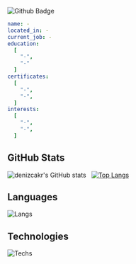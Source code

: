 ![Github Badge](https://komarev.com/ghpvc/?username=denizcakr&color=blueviolet)
```yaml
name: -
located_in: -
current_job: -
education:
  [
    "-",
    "-"
  ]
certificates:
  [
    "-",
    "-",
  ]
interests:
  [
    "-",
    "-",
  ]
```
## GitHub Stats
![denizcakr's GitHub stats](https://github-readme-stats.vercel.app/api?username=denizcakr&show_icons=true&theme=synthwave) &nbsp;&nbsp;[![Top Langs](https://github-readme-stats.vercel.app/api/top-langs/?username=denizcakr&layout=compact&theme=synthwave)](https://github.com/akifdora)
## Languages
![Langs](https://skillicons.dev/icons?i=html,css,py,c,")
## Technologies
![Techs](https://skillicons.dev/icons?i=linux,vscode,git,bash,")
